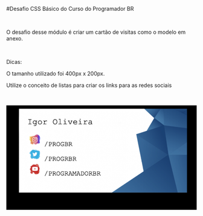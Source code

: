 #Desafio CSS Básico do Curso do Programador BR

<br>

O desafio desse módulo é criar um cartão de visitas como o modelo em anexo.

<br>

Dicas:

O tamanho utilizado foi 400px x 200px.

Utilize o conceito de listas para criar os links para as redes sociais

<br>

![Modelo do desafio](https://github.com/Clara-Pacheco/Desafio2-Curso-ProgramadorBR/blob/main/assets/Modelo.png)
